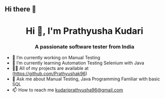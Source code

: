 ## Hi there 👋

<!--
**Prathyushak96/Prathyushak96** is a ✨ _special_ ✨ repository because its `README.md` (this file) appears on your GitHub profile.

Here are some ideas to get you started:

- 🔭 I’m currently working on ...
- 🌱 I’m currently learning ...
- 👯 I’m looking to collaborate on ...
- 🤔 I’m looking for help with ...
- 💬 Ask me about ...
- 📫 How to reach me: ...
- 😄 Pronouns: ...
- ⚡ Fun fact: ...
-->

<h1 align="center">Hi 👋, I'm Prathyusha Kudari</h1>

<h3 align="center">A passionate software tester from India</h3>

- 🔭 I’m currently working on Manual Testing
- 🌱 I’m currently learning Automation Testing Selenium with Java
- 👨‍💻 All of my projects are available at (https://github.com/Prathyushak96)
- 💬 Ask me about Manual Testing, Java Programming Familiar with basic SQL
- 📫 How to reach me kudariprathyusha96@gmail.com


